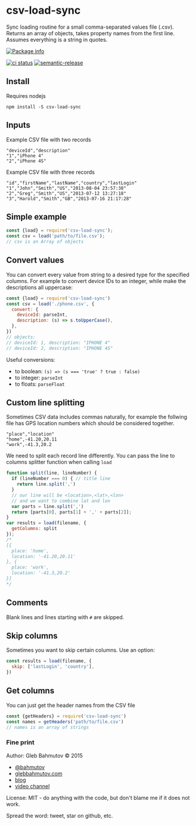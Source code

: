 # csv-load-sync

Sync loading routine for a small comma-separated values file (.csv). Returns an array of objects, takes property names from
the first line. Assumes everything is a string in quotes.

[![Package info][nodei.co]](https://npmjs.org/package/csv-load-sync)

[![ci status][ci image]][ci url]
[![semantic-release][semantic-image] ][semantic-url]

## Install

Requires nodejs

    npm install -S csv-load-sync

## Inputs

Example CSV file with two records

    "deviceId","description"
    "1","iPhone 4"
    "2","iPhone 4S"

Example CSV file with three records

    "id","firstName","lastName","country","lastLogin"
    "1","John","Smith","US","2013-08-04 23:57:38"
    "2","Greg","Smith","US","2013-07-12 13:27:18"
    "3","Harold","Smith","GB","2013-07-16 21:17:28"

## Simple example

```js
const {load} = require('csv-load-sync');
const csv = load('path/to/file.csv');
// csv is an Array of objects
```

## Convert values

You can convert every value from string to a desired type for the specified columns. For example to convert device IDs to an integer, while make the descriptions all uppercase:

```js
const {load} = require('csv-load-sync')
const csv = load('./phone.csv', {
  convert: {
    deviceId: parseInt,
    description: (s) => s.toUpperCase(),
  },
})
// objects:
// deviceId: 1, description: "IPHONE 4"
// deviceId: 2, description: "IPHONE 4S"
```

Useful conversions:

- to boolean: `(s) => (s === 'true' ? true : false)`
- to integer: `parseInt`
- to floats: `parseFloat`

## Custom line splitting

Sometimes CSV data includes commas naturally, for example the follwing file
has GPS location numbers which should be considered together.

    "place","location"
    "home",-41.20,20.11
    "work",-41.3,20.2

We need to split each record line differently. You can pass the line to columns splitter
function when calling `load`

```js
function split(line, lineNumber) {
  if (lineNumber === 0) { // title line
    return line.split(',')
  }
  // our line will be <location>,<lat>,<lon>
  // and we want to combine lat and lon
  var parts = line.split(',')
  return [parts[0], parts[1] + ',' + parts[2]];
}
var results = load(filename, {
  getColumns: split
});
/*
[{
  place: 'home',
  location: '-41.20,20.11'
}, {
  place: 'work',
  location: '-41.3,20.2'
}]
*/
```

## Comments

Blank lines and lines starting with `#` are skipped.

## Skip columns

Sometimes you want to skip certain columns. Use an option:

```js
const results = load(filename, {
  skip: ['lastLogin', 'country'],
})
```

## Get columns

You can just get the header names from the CSV file

```js
const {getHeaders} = require('csv-load-sync')
const names = getHeaders('path/to/file.csv')
// names is an array of strings
```

### Fine print

Author: Gleb Bahmutov &copy; 2015

* [@bahmutov](https://twitter.com/bahmutov)
* [glebbahmutov.com](https://glebbahmutov.com)
* [blog](https://glebbahmutov.com/blog/)
* [video channel](https://www.youtube.com/glebbahmutov)

License: MIT - do anything with the code, but don't blame me if it does not work.

Spread the word: tweet, star on github, etc.

[nodei.co]: https://nodei.co/npm/csv-load-sync.png?downloads=true
[semantic-image]: https://img.shields.io/badge/%20%20%F0%9F%93%A6%F0%9F%9A%80-semantic--release-e10079.svg
[semantic-url]: https://github.com/semantic-release/semantic-release
[ci image]: https://github.com/bahmutov/csv-load-sync/workflows/ci/badge.svg?branch=master
[ci url]: https://github.com/bahmutov/csv-load-sync/actions
